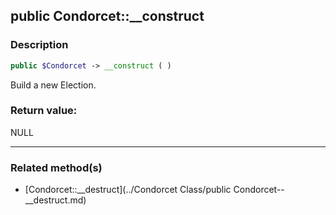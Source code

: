 ## public Condorcet::__construct

### Description    

```php
public $Condorcet -> __construct ( )
```

Build a new Election.    


### Return value:   

NULL


---------------------------------------

### Related method(s)      

* [Condorcet::__destruct](../Condorcet Class/public Condorcet--__destruct.md)    
